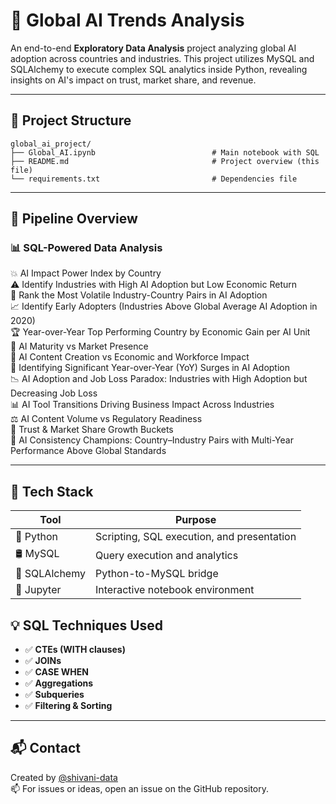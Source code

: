 # 🤖 Global AI Trends Analysis

An end-to-end **Exploratory Data Analysis** project analyzing global AI adoption across countries and industries. This project utilizes MySQL and SQLAlchemy to execute complex SQL analytics inside Python, revealing insights on AI's impact on trust, market share, and revenue.

---

## 📁 Project Structure

```
global_ai_project/
├── Global_AI.ipynb                          # Main notebook with SQL
├── README.md                                # Project overview (this file)
└── requirements.txt                         # Dependencies file
```

---

## 🚀 Pipeline Overview

### 📊  SQL-Powered Data Analysis
💥 AI Impact Power Index by Country <br>
⚠️ Identify Industries with High AI Adoption but Low Economic Return<br>
🔁 Rank the Most Volatile Industry-Country Pairs in AI Adoption<br>
📈 Identify Early Adopters (Industries Above Global Average AI Adoption in 2020)<br>
🏆 Year-over-Year Top Performing Country by Economic Gain per AI Unit<br>
🧠 AI Maturity vs Market Presence<br>
🔐 AI Content Creation vs Economic and Workforce Impact<br>
🧮 Identifying Significant Year-over-Year (YoY) Surges in AI Adoption<br>
📉 AI Adoption and Job Loss Paradox: Industries with High Adoption but Decreasing Job Loss<br>
📊 AI Tool Transitions Driving Business Impact Across Industries<br>
⚖️ AI Content Volume vs Regulatory Readiness<br>
🎯 Trust & Market Share Growth Buckets<br>
🎯 AI Consistency Champions: Country–Industry Pairs with Multi-Year Performance Above Global Standards<br>

---

## 🔧 Tech Stack

| Tool           | Purpose                                  |
|----------------|------------------------------------------|
| 🐍 Python      | Scripting, SQL execution, and presentation |
| 🛢️ MySQL       | Query execution and analytics            |
| 🔌 SQLAlchemy  | Python-to-MySQL bridge                   |
| 📓 Jupyter     | Interactive notebook environment         |

## 💡 SQL Techniques Used

- ✅ **CTEs (WITH clauses)** 
- ✅ **JOINs** 
- ✅ **CASE WHEN** 
- ✅ **Aggregations**
- ✅ **Subqueries** 
- ✅ **Filtering & Sorting**

---

## 📬 Contact

Created by [@shivani-data](https://github.com/shivani-data)  
📫 For issues or ideas, open an issue on the GitHub repository.
 

